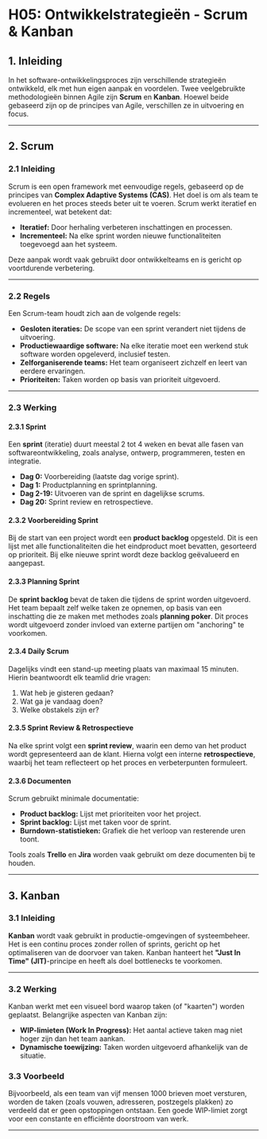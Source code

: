 # H05: Ontwikkelstrategieën - Scrum & Kanban

## 1. Inleiding

In het software-ontwikkelingsproces zijn verschillende strategieën ontwikkeld, elk met hun eigen aanpak en voordelen. Twee veelgebruikte methodologieën binnen Agile zijn **Scrum** en **Kanban**. Hoewel beide gebaseerd zijn op de principes van Agile, verschillen ze in uitvoering en focus.

---

## 2. Scrum

### 2.1 Inleiding

Scrum is een open framework met eenvoudige regels, gebaseerd op de principes van **Complex Adaptive Systems (CAS)**. Het doel is om als team te evolueren en het proces steeds beter uit te voeren. Scrum werkt iteratief en incrementeel, wat betekent dat:

- **Iteratief:** Door herhaling verbeteren inschattingen en processen.
- **Incrementeel:** Na elke sprint worden nieuwe functionaliteiten toegevoegd aan het systeem.

Deze aanpak wordt vaak gebruikt door ontwikkelteams en is gericht op voortdurende verbetering.

---

### 2.2 Regels

Een Scrum-team houdt zich aan de volgende regels:

- **Gesloten iteraties:** De scope van een sprint verandert niet tijdens de uitvoering.
- **Productiewaardige software:** Na elke iteratie moet een werkend stuk software worden opgeleverd, inclusief testen.
- **Zelforganiserende teams:** Het team organiseert zichzelf en leert van eerdere ervaringen.
- **Prioriteiten:** Taken worden op basis van prioriteit uitgevoerd.

---

### 2.3 Werking

#### 2.3.1 Sprint

Een **sprint** (iteratie) duurt meestal 2 tot 4 weken en bevat alle fasen van softwareontwikkeling, zoals analyse, ontwerp, programmeren, testen en integratie.

- **Dag 0:** Voorbereiding (laatste dag vorige sprint).
- **Dag 1:** Productplanning en sprintplanning.
- **Dag 2-19:** Uitvoeren van de sprint en dagelijkse scrums.
- **Dag 20:** Sprint review en retrospectieve.

#### 2.3.2 Voorbereiding Sprint

Bij de start van een project wordt een **product backlog** opgesteld. Dit is een lijst met alle functionaliteiten die het eindproduct moet bevatten, gesorteerd op prioriteit. Bij elke nieuwe sprint wordt deze backlog geëvalueerd en aangepast.

#### 2.3.3 Planning Sprint

De **sprint backlog** bevat de taken die tijdens de sprint worden uitgevoerd. Het team bepaalt zelf welke taken ze opnemen, op basis van een inschatting die ze maken met methodes zoals **planning poker**. Dit proces wordt uitgevoerd zonder invloed van externe partijen om "anchoring" te voorkomen.

#### 2.3.4 Daily Scrum

Dagelijks vindt een stand-up meeting plaats van maximaal 15 minuten. Hierin beantwoordt elk teamlid drie vragen:

1. Wat heb je gisteren gedaan?
2. Wat ga je vandaag doen?
3. Welke obstakels zijn er?

#### 2.3.5 Sprint Review & Retrospectieve

Na elke sprint volgt een **sprint review**, waarin een demo van het product wordt gepresenteerd aan de klant. Hierna volgt een interne **retrospectieve**, waarbij het team reflecteert op het proces en verbeterpunten formuleert.

#### 2.3.6 Documenten

Scrum gebruikt minimale documentatie:

- **Product backlog:** Lijst met prioriteiten voor het project.
- **Sprint backlog:** Lijst met taken voor de sprint.
- **Burndown-statistieken:** Grafiek die het verloop van resterende uren toont.

Tools zoals **Trello** en **Jira** worden vaak gebruikt om deze documenten bij te houden.

---

## 3. Kanban

### 3.1 Inleiding

**Kanban** wordt vaak gebruikt in productie-omgevingen of systeembeheer. Het is een continu proces zonder rollen of sprints, gericht op het optimaliseren van de doorvoer van taken. Kanban hanteert het **"Just In Time" (JIT)**-principe en heeft als doel bottlenecks te voorkomen.

---

### 3.2 Werking

Kanban werkt met een visueel bord waarop taken (of "kaarten") worden geplaatst. Belangrijke aspecten van Kanban zijn:

- **WIP-limieten (Work In Progress):** Het aantal actieve taken mag niet hoger zijn dan het team aankan.
- **Dynamische toewijzing:** Taken worden uitgevoerd afhankelijk van de situatie.

### 3.3 Voorbeeld

Bijvoorbeeld, als een team van vijf mensen 1000 brieven moet versturen, worden de taken (zoals vouwen, adresseren, postzegels plakken) zo verdeeld dat er geen opstoppingen ontstaan. Een goede WIP-limiet zorgt voor een constante en efficiënte doorstroom van werk.

---
